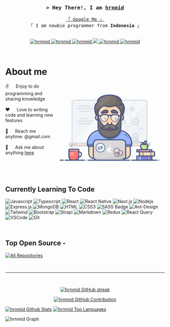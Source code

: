 <!-- Intro  -->
<h3 align="center">
        <samp>&gt; Hey There!, I am
                <b><a  target="_blank" href="https://">hrnmid</a></b>
        </samp>
</h3>


<p align="center"> 
  <samp>
    <a href="https://github.com/hrnmid">「 Google Me 」</a>
    <br>
    「 I am newbie programmer from <b>Indonesia</b> 」
    <br>
    <br>
  </samp>
</p>

<p align="center">
 <a href="https://github.com/hrnmid" target="blank">
  <img src="https://img.shields.io/badge/Website-DC143C?style=for-the-badge&logo=medium&logoColor=white" alt="hrnmid" />
 </a>
 <a href="https://github.com/hrnmid" target="_blank">
  <img src="https://img.shields.io/badge/LinkedIn-0077B5?style=for-the-badge&logo=linkedin&logoColor=white" alt="hrnmid"/>
 </a>
 <a href="https://github.com/hrnmid" target="_blank">
  <img src="https://img.shields.io/badge/dev.to-0A0A0A?style=for-the-badge&logo=dev.to&logoColor=white" alt="hrnmid" />
 </a>
 <a href="https://github.com/hrnmid" target="_blank">
  <img src="https://img.shields.io/badge/Twitter-1DA1F2?style=for-the-badge&logo=twitter&logoColor=white" />
 </a>
 <a href="https://github.com/hrnmid" target="_blank">
  <img src="https://img.shields.io/badge/Instagram-fe4164?style=for-the-badge&logo=instagram&logoColor=white" alt="hrnmid" />
 </a> 
 <a href="https://github.com/hrnmid" target="_blank">
  <img src="https://img.shields.io/badge/Facebook-20BEFF?&style=for-the-badge&logo=facebook&logoColor=white" alt="hrnmid"  />
  </a> 
</p>
<br />

<!-- About Section -->
 # About me
 
<p>
 <img align="right" width="350" src="/programmer.gif" alt="Coding gif" />
  
 ✌️ &emsp; Enjoy to do programming and sharing knowledge <br/><br/>
 ❤️ &emsp; Love to writing code and learning new features<br/><br/>
 📧 &emsp; Reach me anytime: @gmail.com<br/><br/>
 💬 &emsp; Ask me about anything [here](https://github.com/hrnmid)

</p>

<br/>
<br/>
<br/>

## Currently Learning To Code

![Javascript](https://img.shields.io/badge/Javascript-F0DB4F?style=for-the-badge&labelColor=black&logo=javascript&logoColor=F0DB4F)
![Typescript](https://img.shields.io/badge/Typescript-007acc?style=for-the-badge&labelColor=black&logo=typescript&logoColor=007acc)
![React](https://img.shields.io/badge/-React-61DBFB?style=for-the-badge&labelColor=black&logo=react&logoColor=61DBFB)
![React Native](https://img.shields.io/badge/React_Native-20232A?style=for-the-badge&logo=react&logoColor=61DAFB)
![Next.js](https://img.shields.io/badge/next.js-000000?style=for-the-badge&logo=nextdotjs&logoColor=white)
![Nodejs](https://img.shields.io/badge/Nodejs-3C873A?style=for-the-badge&labelColor=black&logo=node.js&logoColor=3C873A)
![Express.js](https://img.shields.io/badge/Express.js-000000?style=for-the-badge&logo=express&logoColor=white)
![MongoDB](https://img.shields.io/badge/MongoDB-4EA94B?style=for-the-badge&logo=mongodb&logoColor=white)
![HTML](https://img.shields.io/badge/HTML5-E34F26?style=for-the-badge&logo=html5&logoColor=white)
![CSS3](https://img.shields.io/badge/CSS3-1572B6?style=for-the-badge&logo=css3&logoColor=white)
![SASS Badge](https://img.shields.io/badge/Sass-CC6699?style=for-the-badge&logo=sass&logoColor=white)
![Ant-Design](https://img.shields.io/badge/AntDesign-0170FE?style=for-the-badge&logo=antdesign&logoColor=white)
![Tailwind](https://img.shields.io/badge/Tailwind_CSS-092749?style=for-the-badge&logo=tailwindcss&logoColor=06B6D4&labelColor=000000)
![Bootstrap](https://img.shields.io/badge/Bootstrap-563D7C?style=for-the-badge&logo=bootstrap&logoColor=white)
![Strapi](https://img.shields.io/badge/strapi-2E7EEA?style=for-the-badge&logo=strapi&logoColor=white)
![Markdown](https://img.shields.io/badge/Markdown-000000?style=for-the-badge&logo=markdown&logoColor=white)
![Redux](https://img.shields.io/badge/Redux-593D88?style=for-the-badge&logo=redux&logoColor=white)
![React Query](https://img.shields.io/badge/-React_Query-FF4154?style=for-the-badge&logo=react%20query&logoColor=white)
![VSCode](https://img.shields.io/badge/Visual_Studio-0078d7?style=for-the-badge&logo=visual%20studio&logoColor=white)
![Git](https://img.shields.io/badge/Git-F05032?style=for-the-badge&logo=git&logoColor=white)

<br/>

## Top Open Source -
<!--[![Web Projects](https://github-readme-stats.vercel.app/api/pin/?username=hrnmid&repo=web-projects&border_color=7F3FBF&bg_color=0D1117&title_color=C9D1D9&text_color=8B949E&icon_color=7F3FBF)](https://github.com/hrnmid/web-projects)
[![Al Folio](https://github-readme-stats.vercel.app/api/pin/?username=hrnmid&repo=al-folio&border_color=7F3FBF&bg_color=0D1117&title_color=C9D1D9&text_color=8B949E&icon_color=7F3FBF)](https://github.com/hrnmid/al-folio)
[![Al Siam Readme](https://github-readme-stats.vercel.app/api/pin/?username=hrnmid&repo=hrnmid&border_color=7F3FBF&bg_color=0D1117&title_color=C9D1D9&text_color=8B949E&icon_color=7F3FBF)](https://github.com/hrnmid/hrnmid)
[![Al Siam Teminal](https://github-readme-stats.vercel.app/api/pin/?username=hrnmid&repo=hrnmid.github.io&border_color=7F3FBF&bg_color=0D1117&title_color=C9D1D9&text_color=8B949E&icon_color=7F3FBF)](https://github.com/hrnmid/hrnmid.github.io)
-->
<p align="left">
  <a href="https://github.com/hrnmid?tab=repositories" target="_blank"><img alt="All Repositories" title="All Repositories" src="https://img.shields.io/badge/-All%20Repos-2962FF?style=for-the-badge&logo=koding&logoColor=white"/></a>
</p>

<br/>
<hr/>
<br/>

<p align="center">
  <a href="https://github.com/hrnmid">
    <img src="https://github-readme-streak-stats.herokuapp.com/?user=hrnmid&theme=radical&border=7F3FBF&background=0D1117" alt="hrnmid GitHub streak"/>
  </a>
</p>

<p align="center">
  <a href="https://github.com/hrnmid">
    <img src="https://github-profile-summary-cards.vercel.app/api/cards/profile-details?username=hrnmid&theme=radical" alt="hrnmid GitHub Contribution"/>
  </a>
</p>

<a> 
    <a href="https://github.com/hrnmid"><img alt="hrnmid Github Stats" src="https://denvercoder1-github-readme-stats.vercel.app/api?username=hrnmid&show_icons=true&count_private=true&theme=react&border_color=7F3FBF&bg_color=0D1117&title_color=F85D7F&icon_color=F8D866" height="192px" width="49.5%"/></a>
  <a href="https://github.com/hrnmid"><img alt="hrnmid Top Languages" src="https://denvercoder1-github-readme-stats.vercel.app/api/top-langs/?username=hrnmid&langs_count=8&layout=compact&theme=react&border_color=7F3FBF&bg_color=0D1117&title_color=F85D7F&icon_color=F8D866" height="192px" width="49.5%"/></a>
  <br/>
</a>


![hrnmid Graph](https://github-readme-activity-graph.vercel.app/graph?username=hrnmid&custom_title=HrnMid%20GitHub%20Activity%20Graph&bg_color=0D1117&color=7F3FBF&line=7F3FBF&point=7F3FBF&area_color=FFFFFF&title_color=FFFFFF&area=true)
